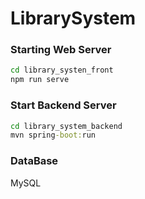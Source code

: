 # LibrarySystem

### Starting Web Server
```cmd
cd library_systen_front
npm run serve
```

### Start Backend Server
```cmd
cd library_system_backend
mvn spring-boot:run
```

### DataBase
MySQL
